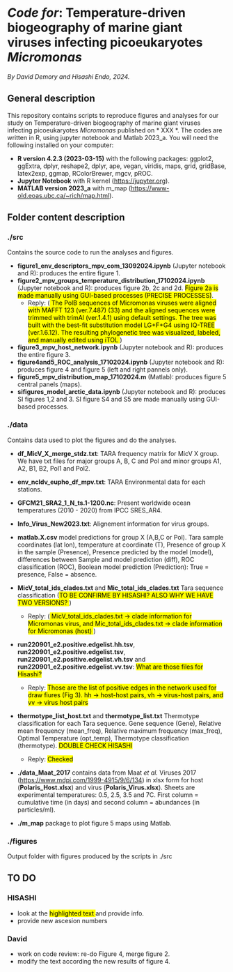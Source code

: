 # _Code for_: Temperature-driven biogeography of marine giant viruses infecting picoeukaryotes _Micromonas_
_By David Demory and Hisashi Endo, 2024._ 

## General description
 This repository contains scripts to reproduce figures and analyses for our study on Temperature-driven biogeography of marine giant viruses infecting picoeukaryotes _Micromonas_ published on * XXX *.
 The codes are written in R, using jupyter notebook and Matlab 2023_a. You will need the following installed on your computer:
 - **R version 4.2.3 (2023-03-15)** with the following packages: ggplot2, ggExtra, dplyr, reshape2, dplyr, ape, vegan, viridis, maps, grid, gridBase, latex2exp, ggmap, RColorBrewer, mgcv, pROC.
 - **Jupyter Notebook** with R kernel (https://jupyter.org).
 - **MATLAB version 2023_a** with m_map (https://www-old.eoas.ubc.ca/~rich/map.html).
 
## Folder content description

### ./src
Contains the source code to run the analyses and figures.
- **figure1_env_descriptors_mpv_com_13092024.ipynb** (Jupyter notebook and R): produces the entire figure 1.
- **figure2_mpv_groups_temperature_distribution_17102024.ipynb** (Jupyter notebook and R): produces figure 2b, 2c and 2d. <mark>Figure 2a is made manually using GUI-based processes (PRECISE PROCESSES)</mark>.
    - Reply: (<mark> The PolB sequences of Micromonas viruses were aligned with MAFFT 123 (ver.7.487) (33) and the aligned sequences were trimmed with trimAl (ver.1.4.1) using default settings. The tree was built with the best-fit substitution model LG+F+G4 using IQ-TREE (ver.1.6.12). The resulting phylogenetic tree was visualized, labeled, and manually edited using iTOL </mark>) 
- **figure3_mpv_host_network.ipynb**  (Jupyter notebook and R): produces the entire figure 3.
- **figure4and5_ROC_analysis_17102024.ipynb** (Jupyter notebook and R): produces figure 4 and figure 5 (left and right pannels only).
- **figure5_mpv_distribution_map_17102024.m** (Matlab): produces figure 5 central panels (maps).
- **sifigures_model_arctic_data.ipynb** (Jupyter notebook and R): produces SI figures 1,2 and 3. SI figure S4 and S5 are made manually using GUI-based processes.

### ./data
Contains data used to plot the figures and do the analyses.
- **df_MicV_X_merge_stdz.txt**: TARA frequency matrix for MicV X group. We have txt files for major groups A, B, C and Pol and minor groups A1, A2, B1, B2, Pol1 and Pol2.
- **env_ncldv_eupho_df_mpv.txt**: TARA Environmental data for each stations.
- **GFCM21_SRA2_1_N_ts.1-1200.nc**: Present worldwide ocean temperatures (2010 - 2020) from IPCC SRES_AR4. 
- **Info_Virus_New2023.txt**: Alignement information for virus groups.
- **matlab.X.csv** model predictions for group X (A,B,C or Pol). Tara sample coordinates (lat	lon), temperature at coordinate	(T), Presence of group X in the sample (Presence), Presence predicted by the model	(model), differences between Sample and model prediction (diff), ROC classification	(ROC), Boolean model prediction	(Prediction): True = presence, False = absence. 
- **MicV_total_ids_clades.txt** and **Mic_total_ids_clades.txt** Tara sequence classification (<mark>TO BE CONFIRME BY HISASHI? ALSO WHY WE HAVE TWO VERSIONS? </mark>)
   - Reply: (<mark> MicV_total_ids_clades.txt -> clade information for Micromonas virus, and Mic_total_ids_clades.txt -> clade information for Micromonas (host) </mark>) 
- **run220901_e2.positive.edgelist.hh.tsv**, **run220901_e2.positive.edgelist.tsv**, **run220901_e2.positive.edgelist.vh.tsv** and **run220901_e2.positive.edgelist.vv.tsv**: <mark>What are those files for Hisashi?</mark>
   - Reply: <mark> Those are the list of positive edges in the network used for draw fiures (Fig 3). hh -> host-host pairs, vh -> virus-host pairs, and vv -> virus host pairs </mark>
- **thermotype_list_host.txt** and **thermotype_list.txt** Thermotype classification for each Tara sequence. Gene sequence (Gene), Relative mean frequency (mean_freq), Relative maximum frequency (max_freq), Optimal Temperature (opt_temp), Thermotype classification (thermotype). <mark> DOUBLE CHECK HISASHI </mark>
    - Reply: <mark> Checked </mark>

- **./data_Maat_2017** contains data from Maat _et al._ Viruses 2017 (https://www.mdpi.com/1999-4915/9/6/134) in xlsx form for host (**Polaris_Host.xlsx**) and virus (**Polaris_Virus.xlsx**). Sheets are experimental temperatures: 0.5, 2.5, 3.5 and 7C. First column = cumulative time (in days) and second column = abundances (in particles/ml).
- **./m_map** package to plot figure 5 maps using Matlab.

  
### ./figures
Output folder with figures produced by the scripts in ./src

## TO DO
### HISASHI
- look at the <mark> highlighted text </mark> and provide info.
- provide new ascesion numbers
### David
- work on code review: re-do Figure 4, merge figure 2.
- modify the text according the new results of figure 4.
